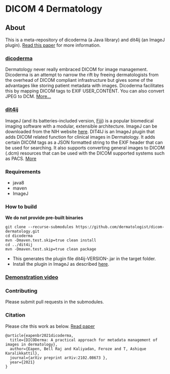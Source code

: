 # DICOM 4 Dermatology

## About
This is a meta-repository of dicoderma (a Java library) and dit4ij (an ImageJ plugin). [Read this paper](https://arxiv.org/abs/2102.08673) for more information.

### [dicoderma](https://github.com/dermatologist/dicoderma)
Dermatology never really embraced DICOM for image management. Dicoderma is an attempt to narrow the rift by freeing dermatologists from the overhead of DICOM compliant infrastructure but gives some of the advantages like storing patient metadata with images. Dicoderma facilitates this by mapping DICOM tags to EXIF USER_CONTENT. You can also convert JPEG to DCM.  [More...](https://github.com/dermatologist/dicoderma)

### [dit4ij](https://github.com/dermatologist/dit4ij)
ImageJ (and its batteries-included version, [Fiji](https://fiji.sc/)) is a popular biomedical imaging software with a modular, extensible architecture. ImageJ can be downloaded from the NIH website [here](https://imagej.nih.gov/ij/download.html). DIT4IJ is an ImageJ plugin that adds DICOM related function for clinical images in Dermatology. It adds certain DICOM tags as a JSON formatted string to the EXIF header that can be used for searching. It also supports converting general images to DICOM (.dcm) resources that can be used with the DICOM supported systems such as PACS. [More](https://github.com/dermatologist/dit4ij)

### Requirements
* java8
* maven
* ImageJ

### How to build
**We do not provide pre-built binaries**
```
git clone --recurse-submodules https://github.com/dermatologist/dicom-dermatology.git
cd dicoderma
mvn -Dmaven.test.skip=true clean install
cd ../dit4ij
mvn -Dmaven.test.skip=true clean package
```
* This generates the plugin file dit4ij-VERSION-.jar in the target folder.
* Install the plugin in ImageJ as described [here](https://imagej.net/Installing_3rd_party_plugins).

### [Demonstration video](https://youtu.be/I1tVzJJqKW4)

### Contributing
Please submit pull requests in the submodules.

### Citation
Please cite this work as below. [Read paper](https://arxiv.org/abs/2102.08673)

```
@article{eapenbr2021dicoderma,
  title={DICODerma: A practical approach for metadata management of images in dermatology},
  author={Eapen, Bell Raj and Kaliyadan, Feroze and T, Ashique Karalikkattil},
  journal={arXiv preprint arXiv:2102.08673 },
  year={2021}
}
```
